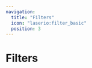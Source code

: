 ```yaml
---
navigation:
  title: "Filters"
  icon: "laserio:filter_basic"
  position: 3
---
```


# Filters

<SubPages />